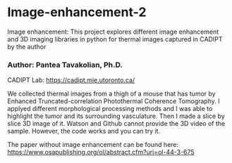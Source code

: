 # Image-enhancement-2
Image enhancement: This project explores different image enhancement and 3D imaging libraries in python for thermal images captured in CADIPT by the author
### Author: Pantea Tavakolian, Ph.D.

CADIPT Lab: https://cadipt.mie.utoronto.ca/

We collected thermal images from a thigh of a mouse that has tumor by Enhanced Truncated-correlation 
Photothermal Coherence Tomography. I applyed different morphological processing methods and 
I was able to highlight the tumor and its surrounding vasculature. Then I made a slice by slice 3D image of it. Watson and Github cannot provide the 3D video of the sample. However, the code works and you can try it.

The paper without image enhancement can be found here:
https://www.osapublishing.org/ol/abstract.cfm?uri=ol-44-3-675
